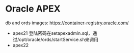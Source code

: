# Oracle APEX

db and ords images: https://container-registry.oracle.com/   

- apex21 登陆密码在setapexadmin.sql，通过/opt/oracle/ords/startService.sh来调用
- apex22 

